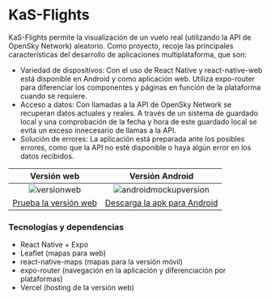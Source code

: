 # KaS-Flights

KaS-Flights permite la visualización de un vuelo real (utilizando la API de OpenSky Network) aleatorio. Como proyecto, recoje las principales características del desarrollo de aplicaciones multiplataforma, que son:

- Variedad de dispositivos: Con el uso de React Native y react-native-web está disponible en Android y como aplicación web. Utiliza expo-router para diferenciar los componentes y páginas en función de la plataforma cuando se requiere.
- Acceso a datos: Con llamadas a la API de OpenSky Network se recuperan datos actuales y reales. A través de un sistema de guardado local y una comprobación de la fecha y hora de este guardado local se evita un exceso innecesario de llamas a la API.
- Solución de errores: La aplicación está preparada ante los posibles errores, como que la API no esté disponible o haya algún error en los datos recibidos.

|Versión web|Versión Android|
:------------:|:------------:
![versionweb](https://github.com/user-attachments/assets/23060367-9bbf-4a5c-84af-1eff84ab3c2e) | ![androidmockupversion](https://github.com/user-attachments/assets/eed8f822-6a32-4be6-a303-511f393e6536)
[Prueba la versión web](https://ka-s-flights.vercel.app/) | [Descarga la apk para Android](https://github.com/kasimxo/KaS-Flights/releases/download/v1.0.0/application-fa3b4cf9-8f1d-49c9-83b5-d9418f65b3ca.apk)



### Tecnologías y dependencias

- React Native + Expo
- Leaflet (mapas para web)
- react-native-maps (mapas para la versión móvil)
- expo-router (navegación en la aplicación y diferenciación por plataformas)
- Vercel (hosting de la versión web)
